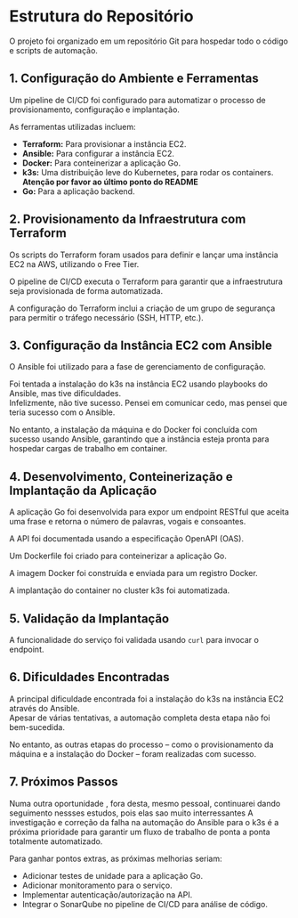# Estrutura do Repositório

O projeto foi organizado em um repositório Git para hospedar todo o código e scripts de automação.

## 1. Configuração do Ambiente e Ferramentas

Um pipeline de CI/CD foi configurado para automatizar o processo de provisionamento, configuração e implantação.

As ferramentas utilizadas incluem:

- **Terraform:** Para provisionar a instância EC2.
- **Ansible:** Para configurar a instância EC2.
- **Docker:** Para conteinerizar a aplicação Go.
- **k3s:** Uma distribuição leve do Kubernetes, para rodar os containers.  
  **Atenção por favor ao último ponto do README**
- **Go:** Para a aplicação backend.

## 2. Provisionamento da Infraestrutura com Terraform

Os scripts do Terraform foram usados para definir e lançar uma instância EC2 na AWS, utilizando o Free Tier.

O pipeline de CI/CD executa o Terraform para garantir que a infraestrutura seja provisionada de forma automatizada.

A configuração do Terraform inclui a criação de um grupo de segurança para permitir o tráfego necessário (SSH, HTTP, etc.).

## 3. Configuração da Instância EC2 com Ansible

O Ansible foi utilizado para a fase de gerenciamento de configuração.

Foi tentada a instalação do k3s na instância EC2 usando playbooks do Ansible, mas tive dificuldades.  
Infelizmente, não tive sucesso. Pensei em comunicar cedo, mas pensei que teria sucesso com o Ansible.

No entanto, a instalação da máquina e do Docker foi concluída com sucesso usando Ansible, garantindo que a instância esteja pronta para hospedar cargas de trabalho em container.

## 4. Desenvolvimento, Conteinerização e Implantação da Aplicação

A aplicação Go foi desenvolvida para expor um endpoint RESTful que aceita uma frase e retorna o número de palavras, vogais e consoantes.

A API foi documentada usando a especificação OpenAPI (OAS).

Um Dockerfile foi criado para conteinerizar a aplicação Go.

A imagem Docker foi construída e enviada para um registro Docker.

A implantação do container no cluster k3s foi automatizada.

## 5. Validação da Implantação

A funcionalidade do serviço foi validada usando `curl` para invocar o endpoint.

## 6. Dificuldades Encontradas

A principal dificuldade encontrada foi a instalação do k3s na instância EC2 através do Ansible.  
Apesar de várias tentativas, a automação completa desta etapa não foi bem-sucedida.

No entanto, as outras etapas do processo – como o provisionamento da máquina e a instalação do Docker – foram realizadas com sucesso.

## 7. Próximos Passos
Numa outra oportunidade , fora desta, mesmo pessoal, continuarei dando seguimento nessses estudos, pois elas sao muito interressantes
A investigação e correção da falha na automação do Ansible para o k3s é a próxima prioridade para garantir um fluxo de trabalho de ponta a ponta totalmente automatizado.

Para ganhar pontos extras, as próximas melhorias seriam:

- Adicionar testes de unidade para a aplicação Go.
- Adicionar monitoramento para o serviço.
- Implementar autenticação/autorização na API.
- Integrar o SonarQube no pipeline de CI/CD para análise de código.
